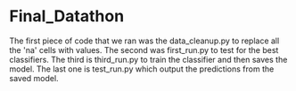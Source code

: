 # Final_Datathon

The first piece of code that we ran was the data_cleanup.py to replace all the 'na' cells with values. 
The second was first_run.py to test for the best classifiers. 
The third is third_run.py to train the classifier and then saves the model. 
The last one is test_run.py which output the predictions from the saved model.
